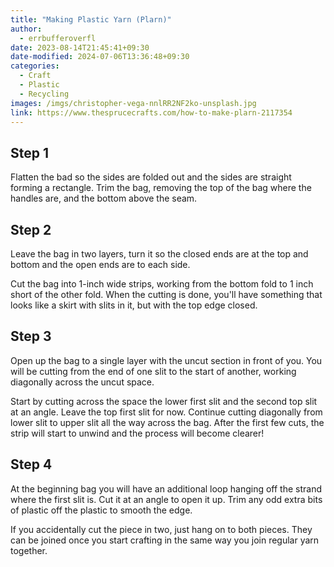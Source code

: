 ```yaml
---
title: "Making Plastic Yarn (Plarn)"
author:
  - errbufferoverfl
date: 2023-08-14T21:45:41+09:30
date-modified: 2024-07-06T13:36:48+09:30
categories:
  - Craft
  - Plastic
  - Recycling
images: /imgs/christopher-vega-nnlRR2NF2ko-unsplash.jpg
link: https://www.thesprucecrafts.com/how-to-make-plarn-2117354
---
```


## Step 1

Flatten the bad so the sides are folded out and the sides are straight forming a rectangle. Trim the bag, removing the top of the bag where the handles are, and the bottom above the seam.

## Step 2

Leave the bag in two layers, turn it so the closed ends are at the top and bottom and the open ends are to each side.

Cut the bag into 1-inch wide strips, working from the bottom fold to 1 inch short of the other fold. When the cutting is done, you'll have something that looks like a skirt with slits in it, but with the top edge closed.

## Step 3

Open up the bag to a single layer with the uncut section in front of you. You will be cutting from the end of one slit to the start of another, working diagonally across the uncut space.

Start by cutting across the space the lower first slit and the second top slit at an angle. Leave the top first slit for now. Continue cutting diagonally from lower slit to upper slit all the way across the bag. After the first few cuts, the strip will start to unwind and the process will become clearer!

## Step 4

At the beginning bag you will have an additional loop hanging off the strand where the first slit is. Cut it at an angle to open it up. Trim any odd extra bits of plastic off the plastic to smooth the edge.

If you accidentally cut the piece in two, just hang on to both pieces. They can be joined once you start crafting in the same way you join regular yarn together.
